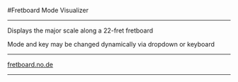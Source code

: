 #Fretboard Mode Visualizer
* * *
Displays the major scale along a 22-fret fretboard

Mode and key may be changed dynamically via dropdown or keyboard
* * *
[fretboard.no.de](http://fretboard.no.de/)
* * *




